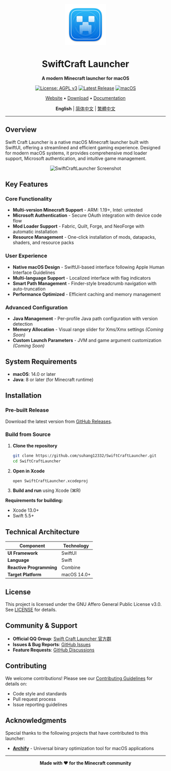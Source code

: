 <div align="center">
  <img src="SwiftCraftLauncher/Assets.xcassets/AppIcon.appiconset/mac512pt2x.png" alt="SwiftCraftLauncher" width="128" height="128">
  
  # SwiftCraft Launcher
  
  **A modern Minecraft launcher for macOS**
  
  [![License: AGPL v3](https://img.shields.io/badge/License-AGPL%20v3-blue.svg)](https://www.gnu.org/licenses/agpl-3.0)
  [![Latest Release](https://img.shields.io/github/v/release/suhang12332/Swift-Craft-Launcher)](https://github.com/suhang12332/Swift-Craft-Launcher/releases/latest)
  [![macOS](https://img.shields.io/badge/macOS-14.0+-blue.svg)](https://developer.apple.com/macos/)
  
  [Website](https://suhang12332.github.io/swift-craft-launcher-web.github.io/) • [Download](https://github.com/suhang12332/Swift-Craft-Launcher/releases/latest) • [Documentation](https://github.com/suhang12332/Swift-Craft-Launcher/wiki)
  
  **English** | [简体中文](README_zh-CN.md) | [繁體中文](README_zh-TW.md)
</div>

---

## Overview

Swift Craft Launcher is a native macOS Minecraft launcher built with SwiftUI, offering a streamlined and efficient gaming experience. Designed for modern macOS systems, it provides comprehensive mod loader support, Microsoft authentication, and intuitive game management.

<div align="center">
  <img src="https://s2.loli.net/2025/08/12/pTPxSJh1bCzmGKo.png" alt="SwiftCraftLauncher Screenshot" width="800">
</div>

## Key Features

### Core Functionality
- **Multi-version Minecraft Support** - ARM: 1.19+, Intel: untested
- **Microsoft Authentication** - Secure OAuth integration with device code flow
- **Mod Loader Support** - Fabric, Quilt, Forge, and NeoForge with automatic installation
- **Resource Management** - One-click installation of mods, datapacks, shaders, and resource packs

### User Experience
- **Native macOS Design** - SwiftUI-based interface following Apple Human Interface Guidelines
- **Multi-language Support** - Localized interface with flag indicators
- **Smart Path Management** - Finder-style breadcrumb navigation with auto-truncation
- **Performance Optimized** - Efficient caching and memory management

### Advanced Configuration
- **Java Management** - Per-profile Java path configuration with version detection
- **Memory Allocation** - Visual range slider for Xms/Xmx settings *(Coming Soon)*
- **Custom Launch Parameters** - JVM and game argument customization *(Coming Soon)*

## System Requirements

- **macOS**: 14.0 or later
- **Java**: 8 or later (for Minecraft runtime)

## Installation

### Pre-built Release
Download the latest version from [GitHub Releases](https://github.com/suhang12332/Swift-Craft-Launcher/releases/latest).

### Build from Source
1. **Clone the repository**
   ```bash
   git clone https://github.com/suhang12332/SwiftCraftLauncher.git
   cd SwiftCraftLauncher
   ```

2. **Open in Xcode**
   ```bash
   open SwiftCraftLauncher.xcodeproj
   ```

3. **Build and run** using Xcode (⌘R)

**Requirements for building:**
- Xcode 13.0+
- Swift 5.5+

## Technical Architecture

| Component | Technology |
|-----------|------------|
| **UI Framework** | SwiftUI |
| **Language** | Swift |
| **Reactive Programming** | Combine |
| **Target Platform** | macOS 14.0+ |

## License

This project is licensed under the GNU Affero General Public License v3.0. See [LICENSE](LICENSE) for details.

## Community & Support

- **Official QQ Group**: [Swift Craft Launcher 官方群](https://qm.qq.com/q/sSfzVKxR2U)
- **Issues & Bug Reports**: [GitHub Issues](https://github.com/suhang12332/Swift-Craft-Launcher/issues)
- **Feature Requests**: [GitHub Discussions](https://github.com/suhang12332/Swift-Craft-Launcher/discussions)

## Contributing

We welcome contributions! Please see our [Contributing Guidelines](CONTRIBUTING.md) for details on:
- Code style and standards
- Pull request process
- Issue reporting guidelines

## Acknowledgments

Special thanks to the following projects that have contributed to this launcher:

- **[Archify](https://github.com/Oct4Pie/archify)** - Universal binary optimization tool for macOS applications

---

<div align="center">
  <strong>Made with ❤️ for the Minecraft community</strong>
</div>
